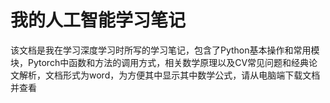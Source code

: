 # 我的人工智能学习笔记
该文档是我在学习深度学习时所写的学习笔记，包含了Python基本操作和常用模块，Pytorch中函数和方法的调用方式，相关数学原理以及CV常见问题和经典论文解析，文档形式为word，为方便其中显示其中数学公式，请从电脑端下载文档并查看
